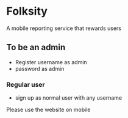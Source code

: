 # Folksity

A mobile reporting service that rewards users

## To be an admin

- Register username as admin
- password as admin

### Regular user

- sign up as normal user with any username

Please use the website on mobile
